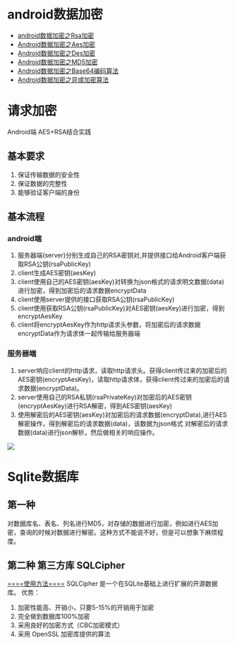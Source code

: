 # android数据加密 
- [android数据加密之Rsa加密](http://www.cnblogs.com/whoislcj/p/5470095.html)
- [Android数据加密之Aes加密](http://www.cnblogs.com/whoislcj/p/5473030.html)
- [Android数据加密之Des加密](http://www.cnblogs.com/whoislcj/p/5580950.html)
- [Android数据加密之MD5加密](http://www.cnblogs.com/whoislcj/p/5885006.html)
- [Android数据加密之Base64编码算法](http://www.cnblogs.com/whoislcj/p/5887859.html)
- [Android数据加密之异或加密算法](http://www.cnblogs.com/whoislcj/p/5944917.html)
# 请求加密
Android端 AES+RSA结合实践
## 基本要求
1. 保证传输数据的安全性
2. 保证数据的完整性
3. 能够验证客户端的身份
## 基本流程
### android端
1. 服务器端(server)分别生成自己的RSA密钥对,并提供接口给Android客户端获取RSA公钥(rsaPublicKey)
2. client生成AES密钥(aesKey)
3. client使用自己的AES密钥(aesKey)对转换为json格式的请求明文数据(data)进行加密，得到加密后的请求数据encryptData
4. client使用server提供的接口获取RSA公钥(rsaPublicKey)
5. client使用获取RSA公钥(rsaPublicKey)对AES密钥(aesKey)进行加密，得到encryptAesKey
6. client将encryptAesKey作为http请求头参数，将加密后的请求数据encryptData作为请求体一起传输给服务器端
### 服务器端
1. server响应client的http请求，读取http请求头。获得client传过来的加密后的AES密钥(encryptAesKey)，读取http请求体，获得client传过来的加密后的请求数据(encryptData)。
2. server使用自己的RSA私钥(rsaPrivateKey)对加密后的AES密钥(encryptAesKey)进行RSA解密，得到AES密钥(aesKey)
3. 使用解密后的AES密钥(aesKey)对加密后的请求数据(encryptData),进行AES解密操作，得到解密后的请求数据(data)，该数据为json格式
对解密后的请求数据(data)进行json解析，然后做相关的响应操作。


![](./_image/2018-01-22-11-18-13.jpg)

# Sqlite数据库
## 第一种
对数据库名、表名、列名进行MD5，对存储的数据进行加密，例如进行AES加密，查询的时候对数据进行解密。这种方式不能说不好，但是可以想象下麻烦程度。
## 第二种 第三方库 SQLCipher
[====使用方法====](http://www.cnblogs.com/whoislcj/p/5511522.html) SQLCipher 是一个在SQLite基础上进行扩展的开源数据库。
优势：
1. 加密性能高、开销小，只要5-15%的开销用于加密
2. 完全做到数据库100%加密
3. 采用良好的加密方式（CBC加密模式）
4. 采用 OpenSSL 加密库提供的算法

